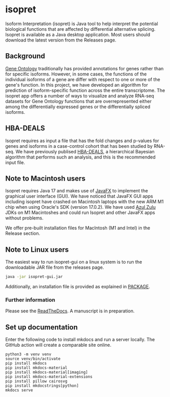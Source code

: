 # isopret

Isoform Interpretation (isopret) is Java tool to help interpret the potential biological
functions that are affected by differential alternative splicing. Isopret is
available as a Java desktop application. Most users should download the latest version from the
Releases page.



## Background
[Gene Ontology](http://geneontology.org/) traditionally has provided
annotations for genes rather than for specific isoforms. However, in
some cases, the functions of the individual isoforms of a gene are
differ with respect to one or more of the gene's function. In this project,
we have developed an algorithm for prediction of isoform-specific function
across the entire transcriptome. The isopret app offers a number of
ways to visualize and analyze RNA-seq datasets for Gene Ontology
functions that are overrepresented either among the differentially
expressed genes or the differentially spliced isoforms.

## HBA-DEALS
Isopret requires as input a file that has the fold changes and p-values
for genes and isoforms in a case-control cohort that has been studied
by RNA-seq. We have previously publised [HBA-DEALS](https://genomebiology.biomedcentral.com/articles/10.1186/s13059-020-02072-6),
a hierarchical Bayesian algorithm that performs such an analysis, and this
is the recommended input file.

## Note to Macintosh users

Isopret requires Java 17 and makes use of [JavaFX](https://openjfx.io/) to implement the
graphical user interface (GUI). We have noticed that JavaFX GUI apps including isopret have crashed on
Macintosh laptops with the new ARM M1 chip when using Oracle's SDK (version 17.0.2). We
have used [Azul Zulu](https://www.azul.com/downloads/?package=jdk) JDKs on M1 Macintoshes and
could run Isopret and other JavaFX apps without problems.

We offer pre-built installation files for MacIntosh (M1 and Intel) in the Release section.

## Note to Linux users

The easiest way to run isopret-gui on a linux system is to run the downloadable JAR file from the releases page.

```bash
java -jar isopret-gui.jar
```

Additionally, an installation file is provided as explained in [PACKAGE](PACKAGE.md).


### Further information

Please see the [ReadTheDocs](https://isopret.readthedocs.io/en/latest/).
A manuscript is in preparation.



## Set up documentation

Enter the following code to install mkdocs and run a server locally. The GitHub action will create a comparable site online.

```
python3 -m venv venv
source venv/bin/activate
pip install mkdocs
pip install mkdocs-material
pip install mkdocs-material[imaging]
pip install mkdocs-material-extensions
pip install pillow cairosvg
pip install mkdocstrings[python]
mkdocs serve
```





